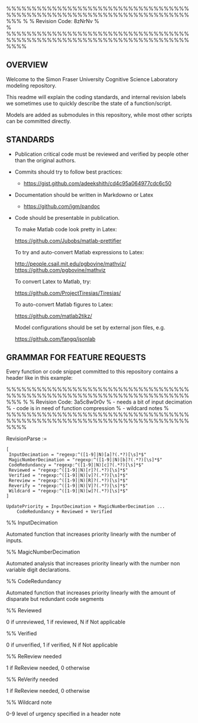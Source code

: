 %%%%%%%%%%%%%%%%%%%%%%%%%%%%%%%%%%%%%%%%%%%%%%%%%%%%%%%%%%%%%%%%%%%%%%%%%%%
%
% Revision Code: 8zNrNv
% 	
%
%%%%%%%%%%%%%%%%%%%%%%%%%%%%%%%%%%%%%%%%%%%%%%%%%%%%%%%%%%%%%%%%%%%%%%%%%%%%


## OVERVIEW

Welcome to the Simon Fraser University Cognitive Science Laboratory modeling repository.   

This readme will explain the coding standards, and internal revision labels we sometimes use to quickly describe the state of a function/script.

Models are added as submodules in this repository, while most other scripts can be committed directly.


## STANDARDS

* Publication critical code must be reviewed and verified by people other than the original authors.
* Commits should try to follow best practices:
	* https://gist.github.com/adeekshith/cd4c95a064977cdc6c50
* Documentation should be written in Markdowno or Latex
	* https://github.com/jgm/pandoc
* Code should be presentable in publication.

	To make Matlab code look pretty in Latex:

	https://github.com/Jubobs/matlab-prettifier

	To try and auto-convert Matlab expressions to Latex:

	http://people.csail.mit.edu/pgbovine/mathviz/
	https://github.com/pgbovine/mathviz

	To convert Latex to Matlab, try:

	https://github.com/ProjectTiresias/Tiresias/

	To auto-convert Matlab figures to Latex:

	https://github.com/matlab2tikz/

	Model configurations should be set by external json files, e.g.

	https://github.com/fangq/jsonlab


## GRAMMAR FOR FEATURE REQUESTS

Every function or code snippet committed to this repository contains a header like in this example:

%%%%%%%%%%%%%%%%%%%%%%%%%%%%%%%%%%%%%%%%%%%%%%%%%%%%%%%%%%%%%%%%%%%%%%%%%%%
%
% Revision Code: 3a5c8w0r0v
%	- needs a bit of input decimation
%	- code is in need of function compression
%	- wildcard notes
%
%%%%%%%%%%%%%%%%%%%%%%%%%%%%%%%%%%%%%%%%%%%%%%%%%%%%%%%%%%%%%%%%%%%%%%%%%%%%

RevisionParse :=

	[
	 InputDecimation = "regexp:^([1-9]|N)[a]?(.*?)[\s]*$"
	 MagicNumberDecimation = "regexp:^([1-9]|N)[b]?(.*?)[\s]*$"
	 CodeRedundancy = "regexp:^([1-9]|N)[c]?(.*?)[\s]*$"
	 Reviewed = "regexp:^([1-9]|N)[r]?(.*?)[\s]*$"
	 Verified = "regexp:^([1-9]|N)[v]?(.*?)[\s]*$"
	 Rereview = "regexp:^([1-9]|N)[R]?(.*?)[\s]*$"
	 Reverify = "regexp:^([1-9]|N)[V]?(.*?)[\s]*$"
	 Wildcard = "regexp:^([1-9]|N)[w]?(.*?)[\s]*$"
	]

	UpdatePriority = InputDecimation + MagicNumberDecimation ...
		CodeRedundancy + Reviewed + Verified


%% InputDecimation

Automated function that increases priority linearly with the number of inputs.

%% MagicNumberDecimation

Automated analysis that increases priority linearly with the number non variable digit declarations.

%% CodeRedundancy

Automated function that increases priority linearly with the amount of disparate but redundant code segments 

%% Reviewed

0 if unreviewed, 1 if reviewed, N if Not applicable

%% Verified

0 if unverified, 1 if verified, N if Not applicable

%% ReReview needed

1 if ReReview needed, 0 otherwise

%% ReVerify needed

1 if ReReview needed, 0 otherwise

%% Wildcard note

0-9 level of urgency specified in a header note
